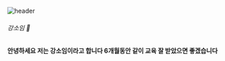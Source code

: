 ![header](https://capsule-render.vercel.app/api?type=wave&color=auto&height=300&section=header&text=Team%20Greedy%20Gorilla&fontSize=90)

###### 강소임 👋

#### 안녕하세요 저는 강소임이라고 합니다 6개월동안 같이 교육 잘 받았으면 좋겠습니다


<!--
**afdsj/afdsj** is a ✨ _special_ ✨ repository because its `README.md` (this file) appears on your GitHub profile.

Here are some ideas to get you started:

- 🔭 I’m currently working on ...
- 🌱 I’m currently learning ...
- 👯 I’m looking to collaborate on ...
- 🤔 I’m looking for help with ...
- 💬 Ask me about ...
- 📫 How to reach me: ...
- 😄 Pronouns: ...
- ⚡ Fun fact: ...
-->
